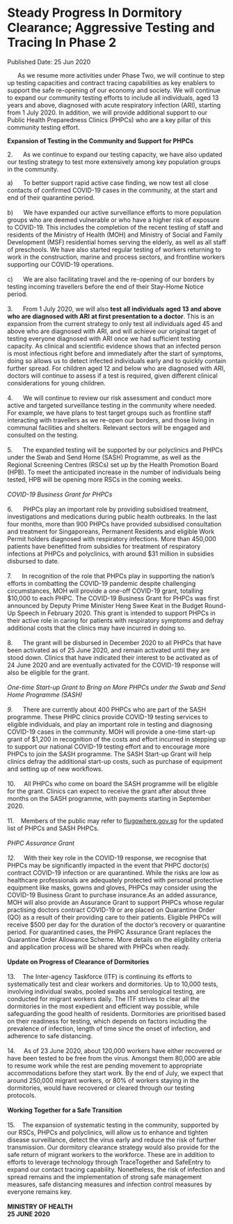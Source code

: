 <html>
    <meta http-equiv="Content-Type" content="text/html; charset=utf-8"/>
    <meta charset="utf-8"/>
    <title>Steady Progress In Dormitory Clearance; Aggressive Testing and Tracing In Phase 2</title>
    <body><h1>Steady Progress In Dormitory Clearance; Aggressive Testing and Tracing In Phase 2</h1>
    <p>Published Date: 25 Jun 2020</p> <p>&nbsp; &nbsp; &nbsp; As we resume more activities under Phase Two, we will continue to step up testing capacities and contract tracing capabilities as key enablers to support the safe re-opening of our economy and society. We will continue to expand our community testing efforts to include all individuals, aged 13 years and above, diagnosed with acute respiratory infection (ARI), starting from 1 July 2020. In addition, we will provide additional support to our Public Health Preparedness Clinics (PHPCs) who are a key pillar of this community testing effort. </p> <p><strong>Expansion of Testing in the Community and Support for PHPCs</strong></p> <p>2.&nbsp; &nbsp; &nbsp; As we continue to expand our testing capacity, we have also updated our testing strategy to test more extensively among key population groups in the community.</p><p><p>a)&nbsp; &nbsp; &nbsp; To better support rapid active case finding, we now test all close contacts of confirmed COVID-19 cases in the community, at the start and end of their quarantine period. <br><br>b)&nbsp; &nbsp; &nbsp; We have expanded our active surveillance efforts to more population groups who are deemed vulnerable or who have a higher risk of exposure to COVID-19. This includes the completion of the recent testing of staff and residents of the Ministry of Health (MOH) and Ministry of Social and Family Development (MSF) residential homes serving the elderly, as well as all staff of preschools. We have also started regular testing of workers returning to work in the construction, marine and process sectors, and frontline workers supporting our COVID-19 operations. <br><br>c)&nbsp; &nbsp; &nbsp; We are also facilitating travel and the re-opening of our borders by testing incoming travellers before the end of their Stay-Home Notice period.&nbsp; <br><br>3.&nbsp; &nbsp; &nbsp; From 1 July 2020, we will also <strong>test</strong> <strong>all individuals</strong> <strong>aged</strong> <strong>13 and above who are diagnosed with ARI</strong> <strong>at first presentation to a doctor</strong>. This is an expansion from the current strategy to only test all individuals aged 45 and above who are diagnosed with ARI, and will achieve our original target of testing everyone diagnosed with ARI once we had sufficient testing capacity. As clinical and scientific evidence shows that an infected person is most infectious right before and immediately after the start of symptoms, doing so allows us to detect infected individuals early and to quickly contain further spread. For children aged 12 and below who are diagnosed with ARI, doctors will continue to assess if a test is required, given different clinical considerations for young children. <br><br>4.&nbsp; &nbsp; &nbsp; We will continue to review our risk assessment and conduct more active and targeted surveillance testing in the community where needed. For example, we have plans to test target groups such as frontline staff interacting with travellers as we re-open our borders, and those living in communal facilities and shelters. Relevant sectors will be engaged and consulted on the testing. <br><br>5.&nbsp; &nbsp; &nbsp; The expanded testing will be supported by our polyclinics and PHPCs under the Swab and Send Home (SASH) Programme, as well as the Regional Screening Centres (RSCs) set up by the Health Promotion Board (HPB). To meet the anticipated increase in the number of individuals being tested, HPB will be opening more RSCs in the coming weeks.&nbsp;<br><br><em>COVID-19 Business Grant for PHPCs&nbsp;<br><br></em>6<em>.&nbsp; &nbsp; &nbsp;&nbsp;</em>PHPCs play an important role by providing subsidised treatment, investigations and medications during public health outbreaks. In the last four months, more than 900 PHPCs have provided subsidised consultation and treatment for Singaporeans, Permanent Residents and eligible Work Permit holders diagnosed with respiratory infections. More than 450,000 patients have benefitted from subsidies for treatment of respiratory infections at PHPCs and polyclinics, with around $31 million in subsidies disbursed to date. <br><br>7.&nbsp; &nbsp; &nbsp; In recognition of the role that PHPCs play in supporting the nation’s efforts in combatting the COVID-19 pandemic despite challenging circumstances, MOH will provide a one-off COVID-19 grant, totalling $10,000 to each PHPC. The COVID-19 Business Grant for PHPCs was first announced by Deputy Prime Minister Heng Swee Keat in the Budget Round-Up Speech in February 2020. This grant is intended to support PHPCs in their active role in caring for patients with respiratory symptoms and defray additional costs that the clinics may have incurred in doing so. <br><br>8.&nbsp; &nbsp; &nbsp; The grant will be disbursed in December 2020 to all PHPCs that have been activated as of 25 June 2020, and remain activated until they are stood down. Clinics that have indicated their interest to be activated as of 24 June 2020 and are eventually activated for the COVID-19 response will also be eligible for the grant.&nbsp;<br><br><em>One-time Start-up Grant to Bring on More PHPCs under the Swab and Send Home Programme (SASH)&nbsp;<br><br>9.&nbsp; &nbsp; &nbsp;&nbsp;</em>There are currently about 400 PHPCs who are part of the SASH programme. These PHPC clinics provide COVID-19 testing services to eligible individuals, and play an important role in testing and diagnosing COVID-19 cases in the community. MOH will provide a one-time start-up grant of $1,200 in recognition of the costs and effort incurred in stepping up to support our national COVID-19 testing effort and to encourage more PHPCs to join the SASH programme. The SASH Start-up Grant will help clinics defray the additional start-up costs, such as purchase of equipment and setting up of new workflows. <br><br>10.&nbsp; &nbsp; &nbsp;All PHPCs who come on board the SASH programme will be eligible for the grant. Clinics can expect to receive the grant after about three months on the SASH programme, with payments starting in September 2020. <br><br>11.&nbsp; &nbsp; Members of the public may refer to <a href="file:///C:/Users/hijanah/AppData/Local/Microsoft/Windows/INetCache/Content.Outlook/H5M4D6KN/flugowhere.gov.sg">flugowhere.gov.sg</a> for the updated list of PHPCs and SASH PHPCs.&nbsp;<br><br><em>PHPC Assurance Grant&nbsp;&nbsp;<br><br>12.&nbsp; &nbsp; &nbsp;</em>With their key role in the COVID-19 response, we recognise that PHPCs may be significantly impacted in the event that PHPC doctor(s) contract COVID-19 infection or are quarantined. While the risks are low as healthcare professionals are adequately protected with personal protective equipment like masks, gowns and gloves, PHPCs may consider using the COVID-19 Business Grant to purchase insurance.As an added assurance, MOH will also provide an Assurance Grant to support PHPCs whose regular practising doctors contract COVID-19 or are placed on Quarantine Order (QO) as a result of their providing care to their patients. Eligible PHPCs will receive $500 per day for the duration of the doctor’s recovery or quarantine period. For quarantined cases, the PHPC Assurance Grant replaces the Quarantine Order Allowance Scheme. More details on the eligibility criteria and application process will be shared with PHPCs when ready.&nbsp;&nbsp;<br><br><strong>Update on Progress of Clearance of Dormitories&nbsp;<br><br></strong>13.&nbsp;<strong> &nbsp; &nbsp;</strong>The Inter-agency Taskforce (ITF) is continuing its efforts to systematically test and clear workers and dormitories. Up to 10,000 tests, involving individual swabs, pooled swabs and serological testing, are conducted for migrant workers daily. The ITF strives to clear all the dormitories in the most expedient and efficient way possible, while safeguarding the good health of residents. Dormitories are prioritised based on their readiness for testing, which depends on factors including the prevalence of infection, length of time since the onset of infection, and adherence to safe distancing. <br><br>14.&nbsp; &nbsp; &nbsp;As of 23 June 2020, about 120,000 workers have either recovered or have been tested to be free from the virus. Amongst them 80,000 are able to resume work while the rest are pending movement to appropriate accommodations before they start work. By the end of July, we expect that around 250,000 migrant workers, or 80% of workers staying in the dormitories, would have recovered or cleared through our testing protocols.&nbsp;<br><br><strong>Working Together for a Safe Transition&nbsp;<br><br></strong>15.<strong>&nbsp; &nbsp; &nbsp;</strong>The expansion of systematic testing in the community, supported by our RSCs, PHPCs and polyclinics, will allow us to enhance and tighten disease surveillance, detect the virus early and reduce the risk of further transmission. Our dormitory clearance strategy would also provide for the safe return of migrant workers to the workforce. These are in addition to efforts to leverage technology through TraceTogether and SafeEntry to expand our contact tracing capability. Nonetheless, the risk of infection and spread remains and the implementation of strong safe management measures, safe distancing measures and infection control measures by everyone remains key.&nbsp;<br><br><strong>MINISTRY OF HEALTH<br></strong><strong>25 JUNE 2020</strong></p></p></body>
</html>